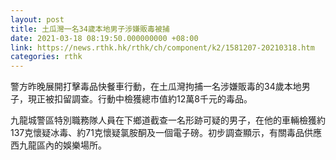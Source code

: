 ```yaml
---
layout: post
title: 土瓜灣一名34歲本地男子涉嫌販毒被捕
date: 2021-03-18 08:19:50.000000000 +08:00
link: https://news.rthk.hk/rthk/ch/component/k2/1581207-20210318.htm
categories: rthk
---
```


警方昨晚展開打擊毒品快餐車行動，在土瓜灣拘捕一名涉嫌販毒的34歲本地男子，現正被扣留調查。行動中檢獲總市值約12萬8千元的毒品。

九龍城警區特別職務隊人員在下鄉道截查一名形跡可疑的男子，在他的車輛檢獲約137克懷疑冰毒、約71克懷疑氯胺酮及一個電子磅。初步調查顯示，有關毒品供應西九龍區內的娛樂場所。
